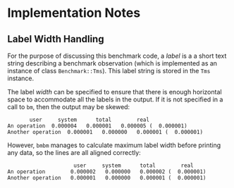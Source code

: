 # Implementation Notes

## Label Width Handling

For the purpose of discussing this benchmark code, a _label_ is a a short text string describing a benchmark observation (which is implemented as an instance of class `Benchmark::Tms`). This label string is stored in the `Tms` instance.

The label _width_ can be specified to ensure that there is enough horizontal space to accommodate all the labels in the output. If it is not specified in a call to `bm`, then the output may be skewed:

```
       user     system      total        real
An operation  0.000004   0.000001   0.000005 (  0.000001)
Another operation  0.000001   0.000000   0.000001 (  0.000001)
```

However, `bmbm` manages to calculate maximum label width before printing any data, so the lines are all aligned correctly:

```
                     user     system      total        real
An operation        0.000002   0.000000   0.000002 (  0.000001)
Another operation   0.000001   0.000000   0.000001 (  0.000001)
```

